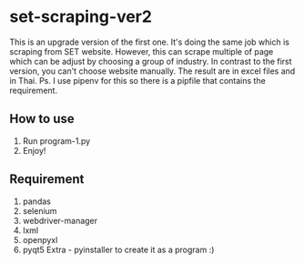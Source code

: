 # set-scraping-ver2
This is an upgrade version of the first one.
It's doing the same job which is scraping from SET website. However, this can scrape multiple of page which can be adjust by choosing a group of industry.
In contrast to the first version, you can't choose website manually. The result are in excel files and in Thai.
Ps. I use pipenv for this so there is a pipfile that contains the requirement.

## How to use
1. Run program-1.py
2. Enjoy!

## Requirement 
1. pandas
2. selenium
3. webdriver-manager
4. lxml
5. openpyxl 
6. pyqt5
Extra - pyinstaller to create it as a program :)
